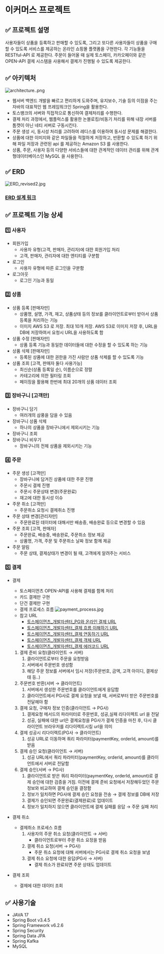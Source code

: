 # 이커머스 프로젝트


## ✅ 프로젝트 설명
사용자들이 상품을 등록하고 판매할 수 있도록, 그리고 또다른 사용자들이 상품을 구매할 수 있도록 서비스를 제공하는 온라인 쇼핑몰 플랫폼을 구현한다. 각 기능들을 RESTful-API 로 제공한다. 주문이 들어올 때 실제 토스페이, 카카오페이와 같은 OPEN-API 결제 시스템을 사용해서 결제가 진행될 수 있도록 제공한다.

## ✅ 아키텍처
![architecture..png](architecture..png)
- 웹서버 백엔드 개발을 빠르고 편리하게 도와주며, 유지보수, 기술 등의 이점을 주는 자바의 대표적인 웹 프레임워크인 Spring을 활용한다.
- 토스뱅크의 서버와 직접적으로 통신하여 결제처리를 수행한다.
- 결제 처리 과정에서, 웹플럭스를 활용한 논블로킹/비동기 처리를 위해 내장 서버를 톰캣이 아닌 네티 서버로 구동시킨다.
- 주문 생성 시, 동시성 처리를 고려하여 레디스를 이용하여 동시성 문제를 해결한다.
- 상품에 대한 이미지와 같은 파일들을 적절하게 저장하고, 반환할 수 있도록 하기 위해 파일 저장과 관련된 api 를 제공하는 Amazon S3 를 사용한다.
- 상품, 주문, 사용자 등의 다양한 서비스들에 대한 관계적인 데이터 관리를 위해 관계형데이터베이스인 MySQL 을 사용한다.

## ✅ ERD
![ERD_revised2.jpg](ERD_revised2.jpg)
### [ERD 설계 링크](https://www.erdcloud.com/d/J9rwTMoJ3f2hoBn3W)

## ✅ 프로젝트 기능 상세

### 1️⃣ 사용자
- 회원가입
  - 사용자 유형(고객, 판매자, 관리자)에 대한 회원가입 처리
  - 고객, 판매자, 관리자에 대한 엔티티를 구분함
- 로그인
  - 사용자 유형에 따른 로그인을 구분함
- 로그아웃
  - 로그인 기능과 동일

### 2️⃣ 상품
- 상품 등록 [판매자만]
  - 상품명, 설명, 가격, 재고, 상품상태 등의 정보를 클라이언트로부터 받아서 상품등록을 처리하는 기능
  - 이미지 AWS S3 로 저장. 최대 10개 저장. AWS S3로 이미지 저장 후, URL을 DB에 저장하여서 요청시 URL을 사용하도록 함
- 상품 수정 [판매자만]
  - 상품 등록 기능과 동일한 데이터들에 대한 수정을 할 수 있도록 하는 기능
- 상품 삭제 [판매자만]
  - 등록된 상품에 대한 권한을 가진 사람만 상품 삭제를 할 수 있도록 기능
- 상품 조회 [고객, 판매자 둘다 사용가능]
  - 최신순(상품 등록일 순), 이름순으로 정렬
  - 카테고리에 의한 필터링 조회
  - 페이징을 활용해 한번에 최대 20개의 상품 데이터 조회

### 3️⃣ 장바구니 [고객만]
- 장바구니 담기
  - 여러개의 삼풍을 담을 수 있음
- 장바구니 상품 삭제
  - 하나의 상품을 장바구니에서 제외시키는 기능
- 장바구니 조회
- 장바구니 비우기
  - 장바구니의 전체 상품을 제외시키는 기능

### 4️⃣ 주문
- 주문 생성 [고객만]
  - 장바구니에 담겨진 상품에 대한 주문 진행
  - 주문시 결제 진행
  - 주문시 주문상태 변경(주문완료)
  - 재고에 대한 동시성 이슈
- 주문 취소 [고객만]
  - 주문취소 요청시 결제취소 진행
- 주문 상태 변경[관리자만]
  - 주문완료된 데이터에 대해서만 배송중, 배송완료 등으로 변경할 수 있음
- 주문 조회 [고객, 판매자]
  - 주문완료, 배송중, 배송완료, 주문취소 정보 제공
  - 상품명, 가격, 주문 및 주문취소 날짜 정보 함께 제공
- 주문 알림
  - 주문 상태, 결제상태가 변경이 될 때, 고객에게 알려주는 서비스

### 5️⃣ 결제
- 결제
  - 토스페이먼츠 OPEN-API를 사용해 결제를 함께 처리
  - 카드 결제만 구현
  - 단건  결제만 구현
  - 결제 프로세스 흐름
![payment_process.jpg](payment_process.jpg)
  - 참고 URL
    - [토스페이먼츠_개발자센터_PG와 온라인 결제 URL](https://docs.tosspayments.com/guides/v2/get-started/online-payment)
    - [토스페이먼츠_개발자센터_결제 흐름 이해하기 URL](https://docs.tosspayments.com/guides/v2/get-started/payment-flow)
    - [토스페이먼츠_개발자센터_결제 연동하기 URL](https://docs.tosspayments.com/guides/payment-widget/integration)
    - [토스페이먼츠_개발자센터_결제 객체 URL](https://docs.tosspayments.com/reference#%EA%B2%B0%EC%A0%9C)
    - [토스페이먼츠_개발자센터_결제 에러코드 URL](https://docs.tosspayments.com/reference/error-codes#%EA%B2%B0%EC%A0%9C-%EC%A1%B0%ED%9A%8C)
  1. 결제 준비 요청(클라이언트 → 서버)
     1. 클라이언트로부터 주문을 요청받음
     2. 서버에서 주문번호 생성함
     3. 해당 주문 정보를 서버에서 임시 저장(주문번호, 금액, 고객 아이디, 결제상태 등..)
  2. 주문번호 반환(서버 → 클라이언트)
     1. 서버에서 생성한 주문번호를 클라이언트에게 응답함
     2. 클라이언트에서 PG사로 결제 요청을 보낼 때, 서버로부터 받은 주문번호를 전달헤야 함
  3. 결제 요청, 구매자 정보 인증(클라이언트 → PG사)
     1. 결제요청 메서드의 파라미터로 주문번호, 성공,실패 리다이렉트 url 을 전달
     2. 성공, 실패에 대한 url은 결제요청을 PG사가 결제 인증을 마친 후, 다시 클라이언트 브라우저를 리다이렉트시킬 url을 의미
  4. 결제 성공시 리다이렉트(PG사 → 클라이언트)
     1. 성공 URL로 이동하며 쿼리 파라미터(paymentKey, orderId, amount)를 받음
  5. 결제 승인 요청(클라이언트 → 서버)
     1. 성공 URL에서 쿼리 파라미터(paymentKey, orderId, amount)를 클라이언트에서 서버로 전달함
  6. 결제 승인(서버 → PG사)
     1. 클라이언트로 받은 쿼리 파라미터(paymentKey, orderId, amount)로 결제 승인에 대한 검증을 거침. 이전에 결제 준비 요청에서 저장해두었던 주문정보와 비교하여 결제 승인을 결정함
     2. 정보가 일치하면 PG사에 결제 승인 요청을 전송 → 결제 정보를 DB에 저장
     3. 결제가 승인되면 주문완료(결제완료)로 업데이트
     4. 정보가 일치하지 않으면 클라이언트에 결제 실패를 응답 → 주문 실패 처리

- 결제 취소
  - 결제취소 프로세스 흐름
    1. 사용자의 주문 취소 요청(클라이언트 → 서버)
       - 클라이언트로부터 주문 취소 요정을 받음
    2. 결제 취소 요청(서버 → PG사)
       - 주문 취소 요청에 대해 서버에서는 PG사로 결제 취소 요청을 보냄
    3. 결제 취소 요청에 대한 응답(PG사 → 서버)
       - 결제 취소가 완료되면 주문 상태도 업데이트

- 결제 조회
  - 결제에 대한 데이터 조회




## ✅ 사용기술
- JAVA 17
- Spring Boot v3.4.5
- Spring Framework v6.2.6
- Spring Security
- Spring Data JPA
- Spring Kafka
- MySQL